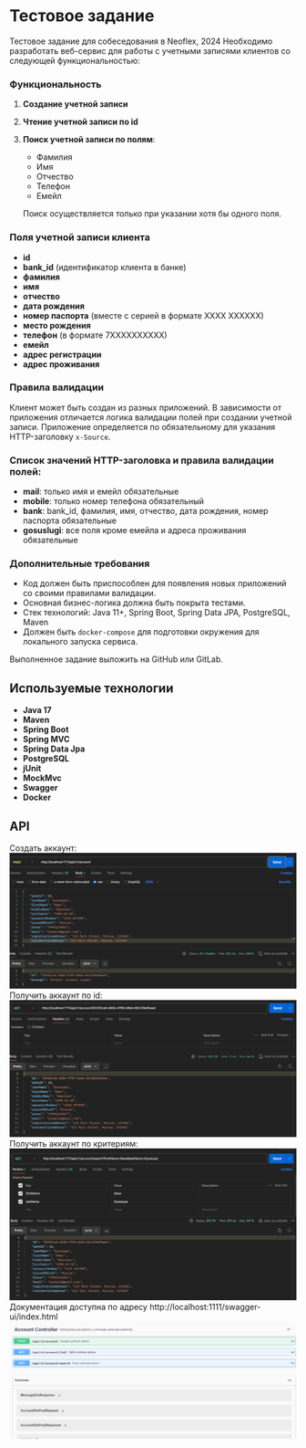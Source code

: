 # Тестовое задание 
Тестовое задание для собеседования в Neoflex, 2024
Необходимо разработать веб-сервис для работы с учетными записями клиентов со следующей функциональностью:

### Функциональность

1. **Создание учетной записи**
2. **Чтение учетной записи по id**
3. **Поиск учетной записи по полям**:
    - Фамилия
    - Имя
    - Отчество
    - Телефон
    - Емейл

   Поиск осуществляется только при указании хотя бы одного поля.

### Поля учетной записи клиента

- **id**
- **bank_id** (идентификатор клиента в банке)
- **фамилия**
- **имя**
- **отчество**
- **дата рождения**
- **номер паспорта** (вместе с серией в формате ХХХХ ХХХХХХ)
- **место рождения**
- **телефон** (в формате 7ХХХХХХХХХХ)
- **емейл**
- **адрес регистрации**
- **адрес проживания**

### Правила валидации

Клиент может быть создан из разных приложений. В зависимости от приложения отличается логика валидации полей при создании учетной записи. Приложение определяется по обязательному для указания HTTP-заголовку `x-Source`.

### Список значений HTTP-заголовка и правила валидации полей:

- **mail**: только имя и емейл обязательные
- **mobile**: только номер телефона обязательный
- **bank**: bank_id, фамилия, имя, отчество, дата рождения, номер паспорта обязательные
- **gosuslugi**: все поля кроме емейла и адреса проживания обязательные

### Дополнительные требования

- Код должен быть приспособлен для появления новых приложений со своими правилами валидации.
- Основная бизнес-логика должна быть покрыта тестами.
- Стек технологий: Java 11+, Spring Boot, Spring Data JPA, PostgreSQL, Maven
- Должен быть `docker-compose` для подготовки окружения для локального запуска сервиса.

Выполненное задание выложить на GitHub или GitLab.

## Используемые технологии
+ **Java 17** <br/>
+ **Maven** <br/>
+ **Spring Boot** <br/>
+ **Spring MVC** <br/>
+ **Spring Data Jpa** <br/>
+ **PostgreSQL** </br>
+ **jUnit** <br/>
+ **MockMvc** <br/>
+ **Swagger** <br/>
+ **Docker**
## API
Создать аккаунт: </br>
![sobesCreateAccount.png](src%2Fmain%2Fresources%2Fimages%2FsobesCreateAccount.png)
Получить аккаунт по id: </br>
![sobesGetAccountById.png](src%2Fmain%2Fresources%2Fimages%2FsobesGetAccountById.png)
Получить аккаунт по критериям: </br>
![sobesSearch.png](src%2Fmain%2Fresources%2Fimages%2FsobesSearch.png)
Документация доступна по адресу http://localhost:1111/swagger-ui/index.html </br>
![sobesSwagger.png](src%2Fmain%2Fresources%2Fimages%2FsobesSwagger.png)

